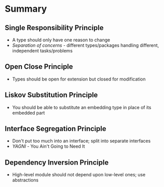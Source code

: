 # Summary

## Single Responsibility Principle

- A type should only have one reason to change
- _Separation of concerns_ - different types/packages handling different, independent tasks/problems

## Open Close Principle
 
- Types should be open for extension but closed for modification

## Liskov Substitution Principle

- You should be able to substitute an embedding type in place of its embedded part

## Interface Segregation Principle

- Don't put too much into an interface; split into separate interfaces
- _YAGNI_ - You Ain't Going to Need It

## Dependency Inversion Principle

- High-level module should not depend upon low-level ones; use abstractions